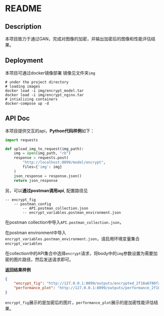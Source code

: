 # README

## Description
本项目致力于通过GAN，完成对图像的加密，并输出加密后的图像和性能评估结果。

## Deployment
本项目可通过docker镜像部署
镜像见文件夹`img`

```docker
# under the project directory
# loading images
docker load -i img/encrypt_model.tar
docker load -i img/encrypt_nginx.tar
# intializing containers
docker-compose up -d
```

## API Doc

本项目提供交互的api，**Python代码样例**如下：
```python
import requests

def upload_img_to_request(img_path):
    img = open(img_path, "rb")
    response = requests.post(
        "http://localhost:8099/model/encrypt", 
        files={'img': img}
    )
    json_response = response.json()
    return json_response
```

另，可以**通过postman调用api**, 配置路径见 
```text
-- encrypt_fig
    -- postman_config
        -- API.postman_collection.json
        -- encrypt_variables.postman_environment.json
```
在postman collection中导入`API.postman_collection.json`，

在postman environment中导入`encrypt_variables.postman_environment.json`，请启用环境变量集合`encrypt_variables`

在collection中的API集合中选择`encrypt`请求，将body中的`img`参数设置为需要加密的图片路径，然后发送请求即可。

**返回结果样例**
```json
{
    "encrypt_fig": "http://127.0.0.1:8099/outputs/encrypted_2f18a6f80faa00a1c78d13249ddf32b2_20231116050623.png",
    "performance_plot": "http://127.0.0.1:8099/outputs/performance_2f18a6f80faa00a1c78d13249ddf32b2_20231116050624.png"
}
```
`encrypt_fig`展示的是加密后的图片，`performance_plot`展示的是加密性能评估结果。